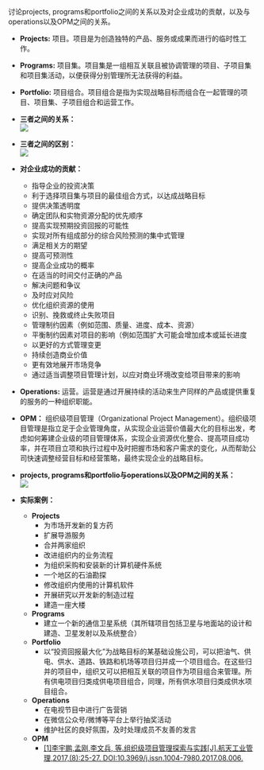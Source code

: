 讨论projects, programs和portfolio之间的关系以及对企业成功的贡献，以及与operations以及OPM之间的关系。  

- **Projects:** 项目。项目是为创造独特的产品、服务或成果而进行的临时性工作。
- **Programs:** 项目集。项目集是一组相互关联且被协调管理的项目、子项目集和项目集活动，以便获得分别管理所无法获得的利益。
- **Portfolio:** 项目组合。项目组合是指为实现战略目标而组合在一起管理的项目、项目集、子项目组合和运营工作。
- **三者之间的关系：**  
![](http://i2.tiimg.com/717288/3d3cdfdbf91e0f5e.png)  
- **三者之间的区别：**  
![](http://i2.tiimg.com/717288/5b1007d32b01901a.png)  
- **对企业成功的贡献：**  
  - 指导企业的投资决策  
  - 利于选择项目集与项目的最佳组合方式，以达成战略目标  
  - 提供决策透明度  
  - 确定团队和实物资源分配的优先顺序  
  - 提高实现预期投资回报的可能性  
  - 实现对所有组成部分的综合风险预测的集中式管理  
  - 满足相关方的期望  
  - 提高可预测性  
  - 提高企业成功的概率  
  - 在适当的时间交付正确的产品  
  - 解决问题和争议  
  - 及时应对风险  
  - 优化组织资源的使用  
  - 识别、挽救或终止失败项目  
  - 管理制约因素（例如范围、质量、进度、成本、资源）  
  - 平衡制约因素对项目的影响（例如范围扩大可能会增加成本或延长进度  
  - 以更好的方式管理变更  
  - 持续创造商业价值  
  - 更有效地展开市场竞争  
  - 通过适当调整项目管理计划，以应对商业环境改变给项目带来的影响  

- **Operations:** 运营。运营是通过开展持续的活动来生产同样的产品或提供重复的服务的一种组织职能。  

- **OPM：** 组织级项目管理（Organizational Project Management）。组织级项目管理是指立足于企业管理角度，从实现企业运营价值最大化的目标出发，考虑如何筹建企业级的项目管理体系，实现企业资源优化整合、提高项目成功率，并在项目立项和执行过程中及时把握市场和客户需求的变化，从而帮助公司快速调整经营目标和经营策略，最终实现企业的战略目标。

- **projects, programs和portfolio与operations以及OPM之间的关系：**  
![](http://i2.tiimg.com/717288/5fe57cb570c8eb9e.png)
- **实际案例：**      
  - **Projects**  
    - 为市场开发新的复方药  
    - 扩展导游服务  
    - 合并两家组织  
    - 改进组织内的业务流程  
    - 为组织采购和安装新的计算机硬件系统  
    - 一个地区的石油勘探  
    - 修改组织内使用的计算机软件  
    - 开展研究以开发新的制造过程  
    - 建造一座大楼  
  - **Programs**  
    - 建立一个新的通信卫星系统（其所辖项目包括卫星与地面站的设计和建造、卫星发射以及系统整合）  
  - **Portfolio**  
    - 以“投资回报最大化”为战略目标的某基础设施公司，可以把油气、供电、供水、道路、铁路和机场等项目归并成一个项目组合。在这些归并的项目中，组织又可以把相互关联的项目作为项目组合来管理。所有供电项目归类成供电项目组合，同理，所有供水项目归类成供水项目组合。  
  - **Operations**  
    - 在电视节目中进行广告营销  
    - 在微信公众号/微博等平台上举行抽奖活动  
    - 维护社区的良好氛围，及时处理成员不友善的发言  
  - **OPM**  
    - [[1]李宇鹏,孟刚,李文兵, 等.组织级项目管理探索与实践[J].航天工业管理,2017,(8):25-27. DOI:10.3969/j.issn.1004-7980.2017.08.006.](http://www.wanfangdata.com.cn/details/detail.do?_type=perio&id=htgygl201708006)

